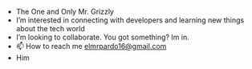 - The One and Only Mr. Grizzly 
-  I’m interested in connecting with developers and learning new things about the tech world 
- I’m looking to collaborate. You got something? Im in.
- 📫 How to reach me elmrpardo16@gmail.com
- Him
  

<!---
MrGrizzly16/MrGrizzly16 is a ✨ special ✨ repository because its `README.md` (this file) appears on your GitHub profile.
You can click the Preview link to take a look at your changes.
--->

